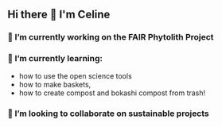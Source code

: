 ## Hi there 👋 I'm Celine

### 🔭 I’m currently working on the FAIR Phytolith Project

### 🌱 I’m currently learning: 
- how to use the open science tools
- how to make baskets,
- how to create compost and bokashi compost from trash!

### 👯 I’m looking to collaborate on sustainable projects
<!--
**Cel31/Cel31** is a ✨ _special_ ✨ repository because its `README.md` (this file) appears on your GitHub profile.

Here are some ideas to get you started:

- 🔭 I’m currently working on ...
- 🌱 I’m currently learning ...
- 👯 I’m looking to collaborate on ...
- 🤔 I’m looking for help with ...
- 💬 Ask me about ...
- 📫 How to reach me: ...
- 😄 Pronouns: ...
- ⚡ Fun fact: ...
-->

